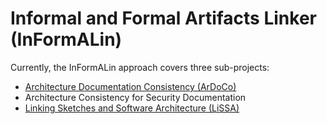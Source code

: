 # Informal and Formal Artifacts Linker (InFormALin)
Currently, the InFormALin approach covers three sub-projects:

* [Architecture Documentation Consistency (ArDoCo)](https://ardoco.github.io/)
* Architecture Consistency for Security Documentation
* [Linking Sketches and Software Architecture (LiSSA)](https://lissa-approach.github.io/)
